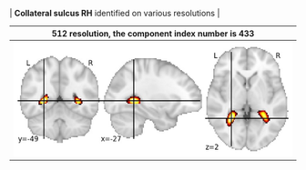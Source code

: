 


| **Collateral sulcus RH** identified on various resolutions |

| 512 resolution, the component index number is 433|  
|:---:|  
| ![Component 512](../512/final/433.jpg "From component 512: Collateral sulcus RH") |